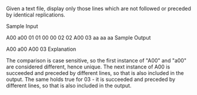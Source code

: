 Given a text file, display only those lines which are not followed or preceded by identical replications.

Sample Input

A00
a00
01
01
00
00
02
02
A00
03
aa
aa
aa
Sample Output

A00
a00
A00
03
Explanation

The comparison is case sensitive, so the first instance of "A00" and "a00" are considered different, hence unique.
The next instance of A00 is succeeded and preceded by different lines, so that is also included in the output.
The same holds true for 03 - it is succeeded and preceded by different lines, so that is also included in the output.